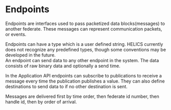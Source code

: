 Endpoints
=======

Endpoints are interfaces used to pass packetized data blocks(messages) to another federate.  These messages can represent communication packets, or events.  

Endpoints can have a type which is a user defined string.  HELICS currently does not recognize any predefined types, though some conventions may be developed in the future.  
An endpoint can send data to any other endpoint in the system.  The data consists of raw binary data and optionally a send time.  

In the Application API endpoints can subscribe to publications to receive a message every time the publication publishes a value.  They can also define destinations to send data to if no other destination is sent.  

Messages are delivered first by time order,  then federate id number, then handle id, then by order of arrival.  
